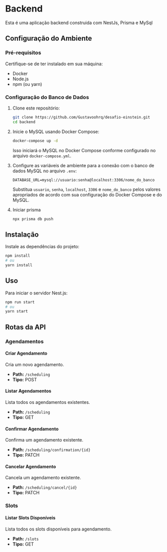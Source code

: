 
# Backend

Esta é uma aplicação backend construida com NestJs, Prisma e MySql

## Configuração do Ambiente

### Pré-requisitos

Certifique-se de ter instalado em sua máquina:

- Docker
- Node.js
- npm (ou yarn)

### Configuração do Banco de Dados

1. Clone este repositório:
   ```bash
   git clone https://github.com/Gustavoohrq/desafio-einstein.git
   cd backend
   ```

2. Inicie o MySQL usando Docker Compose:
   ```bash
   docker-compose up -d
   ```
   Isso iniciará o MySQL no Docker Compose conforme configurado no arquivo `docker-compose.yml`.

3. Configure as variáveis de ambiente para a conexão com o banco de dados MySQL no arquivo `.env`:
   ```
   DATABASE_URL=mysql://usuario:senha@localhost:3306/nome_do_banco
   ```
   Substitua `usuario`, `senha`, `localhost`, `3306` e `nome_do_banco` pelos valores apropriados de acordo com sua configuração do Docker Compose e do MySQL.
4. Iniciar prisma
   ```bash
   npx prisma db push
   ```
## Instalação

Instale as dependências do projeto:

```bash
npm install
# ou
yarn install
```

## Uso

Para iniciar o servidor Nest.js:

```bash
npm run start
# ou
yarn start
```

## Rotas da API

### Agendamentos

#### Criar Agendamento

Cria um novo agendamento.

- **Path:** `/scheduling`
- **Tipo:** POST

#### Listar Agendamentos

Lista todos os agendamentos existentes.

- **Path:** `/scheduling`
- **Tipo:** GET

#### Confirmar Agendamento

Confirma um agendamento existente.

- **Path:** `/scheduling/confirmation/{id}`
- **Tipo:** PATCH

#### Cancelar Agendamento

Cancela um agendamento existente.

- **Path:** `/scheduling/cancel/{id}`
- **Tipo:** PATCH

### Slots

#### Listar Slots Disponíveis

Lista todos os slots disponíveis para agendamento.

- **Path:** `/slots`
- **Tipo:** GET

